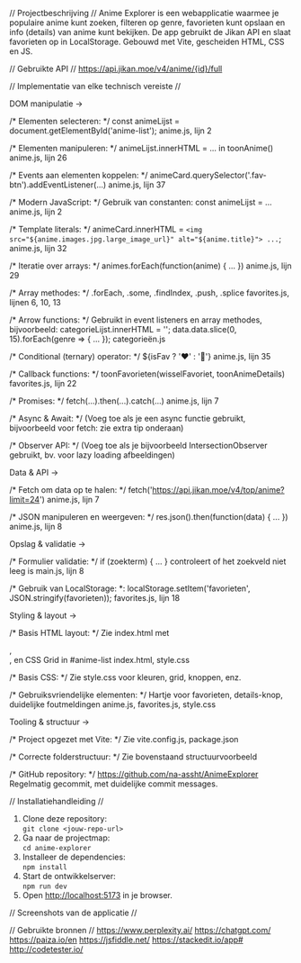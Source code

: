 // Projectbeschrijving //
Anime Explorer is een webapplicatie waarmee je populaire anime kunt zoeken, filteren op genre, favorieten kunt opslaan en info (details) van anime kunt bekijken. De app gebruikt de Jikan API en slaat favorieten op in LocalStorage.
Gebouwd met Vite, gescheiden HTML, CSS en JS.


// Gebruikte API //
https://api.jikan.moe/v4/anime/{id}/full


// Implementatie van elke technisch vereiste //

DOM manipulatie ->

/* Elementen selecteren: */
const animeLijst = document.getElementById('anime-list');
anime.js, lijn 2


/* Elementen manipuleren: */
animeLijst.innerHTML = ... in toonAnime()
anime.js, lijn 26


/* Events aan elementen koppelen: */
animeCard.querySelector('.fav-btn').addEventListener(...)
anime.js, lijn 37


/* Modern JavaScript: */
Gebruik van constanten:
const animeLijst = ...
anime.js, lijn 2


/* Template literals: */
animeCard.innerHTML = `
  <img src="${anime.images.jpg.large_image_url}" alt="${anime.title}">
  ...
`;
anime.js, lijn 32


/* Iteratie over arrays: */
animes.forEach(function(anime) { ... })
anime.js, lijn 29


/* Array methodes: */
.forEach, .some, .findIndex, .push, .splice
favorites.js, lijnen 6, 10, 13


/* Arrow functions: */
Gebruikt in event listeners en array methodes, bijvoorbeeld:
categorieLijst.innerHTML = ''; data.data.slice(0, 15).forEach(genre => { ... });
categorieën.js


/* Conditional (ternary) operator: */
${isFav ? '❤️' : '🤍'}
anime.js, lijn 35


/* Callback functions: */
toonFavorieten(wisselFavoriet, toonAnimeDetails)
favorites.js, lijn 22


/* Promises: */
fetch(...).then(...).catch(...)
anime.js, lijn 7


/* Async & Await: */
(Voeg toe als je een async functie gebruikt, bijvoorbeeld voor fetch: zie extra tip onderaan)


/* Observer API: */
(Voeg toe als je bijvoorbeeld IntersectionObserver gebruikt, bv. voor lazy loading afbeeldingen)




Data & API ->

/* Fetch om data op te halen: */
fetch('https://api.jikan.moe/v4/top/anime?limit=24')
anime.js, lijn 7

/* JSON manipuleren en weergeven: */
res.json().then(function(data) { ... })
anime.js, lijn 8



Opslag & validatie ->

/* Formulier validatie: */
if (zoekterm) { ... } controleert of het zoekveld niet leeg is
main.js, lijn 8

/* Gebruik van LocalStorage: *:
localStorage.setItem('favorieten', JSON.stringify(favorieten));
favorites.js, lijn 18



Styling & layout ->

/* Basis HTML layout: */
Zie index.html met <aside>, <main>, en CSS Grid in #anime-list
index.html, style.css

/* Basis CSS: */
Zie style.css voor kleuren, grid, knoppen, enz.

/* Gebruiksvriendelijke elementen: */
Hartje voor favorieten, details-knop, duidelijke foutmeldingen
anime.js, favorites.js, style.css



Tooling & structuur ->

/* Project opgezet met Vite: */
Zie vite.config.js, package.json

/* Correcte folderstructuur: */
Zie bovenstaand structuurvoorbeeld

/* GitHub repository: */
https://github.com/na-assht/AnimeExplorer 
Regelmatig gecommit, met duidelijke commit messages.



// Installatiehandleiding //

1. Clone deze repository:  
   `git clone <jouw-repo-url>`
2. Ga naar de projectmap:  
   `cd anime-explorer`
3. Installeer de dependencies:  
   `npm install`
4. Start de ontwikkelserver:  
   `npm run dev`
5. Open [http://localhost:5173](http://localhost:5173) in je browser.


// Screenshots van de applicatie //


// Gebruikte bronnen //
https://www.perplexity.ai/
https://chatgpt.com/
https://paiza.io/en
https://jsfiddle.net/
https://stackedit.io/app#
http://codetester.io/


